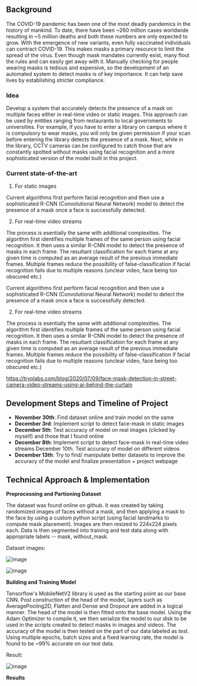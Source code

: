 ## Background

The COVID-19 pandemic has been one of the most deadly pandemics in the history of mankind. To date, there have been ~260 million cases worldwide resulting in ~5 million deaths and both these numbers are only expected to grow. With the emergence of new variants, even fully vaccinated individuals can contract COVID-19. This makes masks a primary resource to limit the spread of the virus. Even though mask mandates currently exist, many flout the rules and can easily get away with it. Manually checking for people wearing masks is tedious and expensive, so the development of an automated system to detect masks is of key importance. It can help save lives by establishing stricter compliance. 

### Idea

Develop a system that accurately detects the presence of a mask on multiple faces either in real-time video or static images. This approach can be used by entities ranging from restaurants to local governments to universities. For example, if you have to enter a library on campus where it is compulsory to wear masks, you will only be given permission if your scan before entering the library detects the presence of a mask. Next, while in the library, CCTV cameras can be configured to catch those that are constantly spotted without masks using facial recognition and a more sophisticated version of the model built in this project. 

### Current state-of-the-art

1. For static images

Current algorithms first perform facial recognition and then use a sophisticated R-CNN (Convolutional Neural Network) model to detect the presence of a mask once a face is successfully detected. 

2. For real-time video streams

The process is esentially the same with additional complexities. The algorithm first identifies multiple frames of the same person using facial recognition. It then uses a similar R-CNN model to detect the presence of masks in each frame. The resultant classification for each frame at any given time is computed as an average result of the previous immediate frames. Multiple frames reduce the possibility of false-classification if facial recognition fails due to multiple reasons (unclear video, face being too obscured etc.)

Current algorithms first perform facial recognition and then use a sophisticated R-CNN (Convolutional Neural Network) model to detect the presence of a mask once a face is successfully detected. 

2. For real-time video streams

The process is esentially the same with additional complexities. The algorithm first identifies multiple frames of the same person using facial recognition. It then uses a similar R-CNN model to detect the presence of masks in each frame. The resultant classification for each frame at any given time is computed as an average result of the previous immediate frames. Multiple frames reduce the possibility of false-classification if facial recognition fails due to multiple reasons (unclear video, face being too obscured etc.)

https://tryolabs.com/blog/2020/07/09/face-mask-detection-in-street-camera-video-streams-using-ai-behind-the-curtain

## Development Steps and Timeline of Project

- **November 30th**: Find dataset online and train model on the same
- **December 3rd**: Implement script to detect face-mask in static images
- **December 5th**: Test accuracy of model on real images (clicked by myself) and those that I found online
- **December 8th**: Implement script to detect face-mask in real-time video streams December 10th. Test accuracy of model on different videos
- **December 13th**: Try to find/ manipulate better datasets to improve the accuracy of the model and finalize presentation + project webpage

## Technical Approach & Implementation

**Preprocessing and Partioning Dataset**

The dataset was found online on github. It was created by taking randomized images of faces without a mask, and then applying a mask to the face by using a custom python script (using facial landmarks to compute mask placement).
Images are then resized to 224x224 pixels each. Data is then segmented into training and test data along with appropriate labels -- mask, without_mask. 

Dataset images: 

![image](https://user-images.githubusercontent.com/47380917/146492299-ded2f308-19ab-438b-a702-f93451638965.png)

![image](https://user-images.githubusercontent.com/47380917/146492321-e953f5dd-eaf3-4259-a001-73810475651e.png)

**Building and Training Model**

Tensorflow's MobileNetV2 library is used as the starting point as our base CNN. Post construction of the head of the model, layers such as AveragePooling2D, Flatten and Dense and Dropout are added in a logical manner. The head of the model is then fitted onto the base model. Using the Adam Optimizer to compile it, we then serialize the model to our disk to be used in the scripts created to detect masks in images and videos. 
The accuracy of the model is then tested on the part of our data labeled as _test_. Using multiple epochs, batch sizes and a fixed learning rate, the model is found to be ~99% accurate on our test data. 

Result:

![image](https://user-images.githubusercontent.com/47380917/146493010-22ed9f22-0995-4d53-bf37-82e62d5eab95.png)

**Results**
